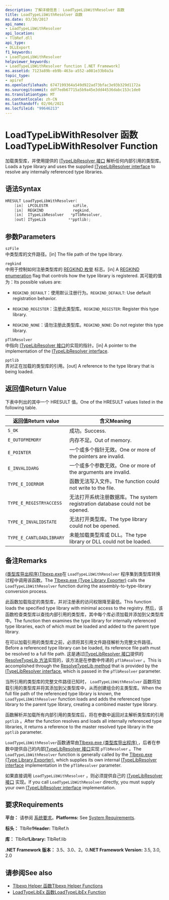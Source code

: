 ```yaml
---
description: 了解详细信息： LoadTypeLibWithResolver 函数
title: LoadTypeLibWithResolver 函数
ms.date: 03/30/2017
api_name:
- LoadTypeLibWithResolver
api_location:
- TlbRef.dll
api_type:
- DLLExport
f1_keywords:
- LoadTypeLibWithResolver
helpviewer_keywords:
- LoadTypeLibWithResolver function [.NET Framework]
ms.assetid: 7123a89b-eb9b-463a-a552-a081e33b0a3a
topic_type:
- apiref
ms.openlocfilehash: 6747199364a549d922ad73bfac3e93b329d1172a
ms.sourcegitcommit: ddf7edb67715a5b9a45e3dd44536dabc153c1de0
ms.translationtype: MT
ms.contentlocale: zh-CN
ms.lasthandoff: 02/06/2021
ms.locfileid: "99646213"
---
```

# <a name="loadtypelibwithresolver-function"></a><span data-ttu-id="28029-103">LoadTypeLibWithResolver 函数</span><span class="sxs-lookup"><span data-stu-id="28029-103">LoadTypeLibWithResolver Function</span></span>

<span data-ttu-id="28029-104">加载类型库，并使用提供的 [ITypeLibResolver 接口](itypelibresolver-interface.md) 解析任何内部引用的类型库。</span><span class="sxs-lookup"><span data-stu-id="28029-104">Loads a type library and uses the supplied [ITypeLibResolver interface](itypelibresolver-interface.md) to resolve any internally referenced type libraries.</span></span>  
  
## <a name="syntax"></a><span data-ttu-id="28029-105">语法</span><span class="sxs-lookup"><span data-stu-id="28029-105">Syntax</span></span>  
  
```cpp  
HRESULT LoadTypeLibWithResolver(  
    [in]  LPCOLESTR           szFile,  
    [in]  REGKIND             regkind,  
    [in]  ITypeLibResolver   *pTlbResolver,  
    [out] ITypeLib          **pptlib);  
```  
  
## <a name="parameters"></a><span data-ttu-id="28029-106">参数</span><span class="sxs-lookup"><span data-stu-id="28029-106">Parameters</span></span>  

 `szFile`  
 <span data-ttu-id="28029-107">中类型库的文件路径。</span><span class="sxs-lookup"><span data-stu-id="28029-107">[in] The file path of the type library.</span></span>  
  
 `regkind`  
 <span data-ttu-id="28029-108">中用于控制如何注册类型库的 [REGKIND 枚举](/windows/win32/api/oleauto/ne-oleauto-regkind) 标志。</span><span class="sxs-lookup"><span data-stu-id="28029-108">[in] A [REGKIND enumeration](/windows/win32/api/oleauto/ne-oleauto-regkind) flag that controls how the type library is registered.</span></span> <span data-ttu-id="28029-109">其可能的值为：</span><span class="sxs-lookup"><span data-stu-id="28029-109">Its possible values are:</span></span>  
  
- <span data-ttu-id="28029-110">`REGKIND_DEFAULT`：使用默认注册行为。</span><span class="sxs-lookup"><span data-stu-id="28029-110">`REGKIND_DEFAULT`: Use default registration behavior.</span></span>  
  
- <span data-ttu-id="28029-111">`REGKIND_REGISTER`：注册此类型库。</span><span class="sxs-lookup"><span data-stu-id="28029-111">`REGKIND_REGISTER`: Register this type library.</span></span>  
  
- <span data-ttu-id="28029-112">`REGKIND_NONE`：请勿注册此类型库。</span><span class="sxs-lookup"><span data-stu-id="28029-112">`REGKIND_NONE`: Do not register this type library.</span></span>  
  
 `pTlbResolver`  
 <span data-ttu-id="28029-113">中指向 [ITypeLibResolver 接口](itypelibresolver-interface.md)的实现的指针。</span><span class="sxs-lookup"><span data-stu-id="28029-113">[in] A pointer to the implementation of the [ITypeLibResolver interface](itypelibresolver-interface.md).</span></span>  
  
 `pptlib`  
 <span data-ttu-id="28029-114">弄对正在加载的类型库的引用。</span><span class="sxs-lookup"><span data-stu-id="28029-114">[out] A reference to the type library that is being loaded.</span></span>  
  
## <a name="return-value"></a><span data-ttu-id="28029-115">返回值</span><span class="sxs-lookup"><span data-stu-id="28029-115">Return Value</span></span>  

 <span data-ttu-id="28029-116">下表中列出的其中一个 HRESULT 值。</span><span class="sxs-lookup"><span data-stu-id="28029-116">One of the HRESULT values listed in the following table.</span></span>  
  
|<span data-ttu-id="28029-117">返回值</span><span class="sxs-lookup"><span data-stu-id="28029-117">Return value</span></span>|<span data-ttu-id="28029-118">含义</span><span class="sxs-lookup"><span data-stu-id="28029-118">Meaning</span></span>|  
|------------------|-------------|  
|`S_OK`|<span data-ttu-id="28029-119">成功。</span><span class="sxs-lookup"><span data-stu-id="28029-119">Success.</span></span>|  
|`E_OUTOFMEMORY`|<span data-ttu-id="28029-120">内存不足。</span><span class="sxs-lookup"><span data-stu-id="28029-120">Out of memory.</span></span>|  
|`E_POINTER`|<span data-ttu-id="28029-121">一个或多个指针无效。</span><span class="sxs-lookup"><span data-stu-id="28029-121">One or more of the pointers are invalid.</span></span>|  
|`E_INVALIDARG`|<span data-ttu-id="28029-122">一个或多个参数无效。</span><span class="sxs-lookup"><span data-stu-id="28029-122">One or more of the arguments are invalid.</span></span>|  
|`TYPE_E_IOERROR`|<span data-ttu-id="28029-123">函数无法写入文件。</span><span class="sxs-lookup"><span data-stu-id="28029-123">The function could not write to the file.</span></span>|  
|`TYPE_E_REGISTRYACCESS`|<span data-ttu-id="28029-124">无法打开系统注册数据库。</span><span class="sxs-lookup"><span data-stu-id="28029-124">The system registration database could not be opened.</span></span>|  
|`TYPE_E_INVALIDSTATE`|<span data-ttu-id="28029-125">无法打开类型库。</span><span class="sxs-lookup"><span data-stu-id="28029-125">The type library could not be opened.</span></span>|  
|`TYPE_E_CANTLOADLIBRARY`|<span data-ttu-id="28029-126">未能加载类型库或 DLL。</span><span class="sxs-lookup"><span data-stu-id="28029-126">The type library or DLL could not be loaded.</span></span>|  
  
## <a name="remarks"></a><span data-ttu-id="28029-127">备注</span><span class="sxs-lookup"><span data-stu-id="28029-127">Remarks</span></span>  

 <span data-ttu-id="28029-128">[ (类型库导出程序)Tlbexp.exe](../../tools/tlbexp-exe-type-library-exporter.md)在 `LoadTypeLibWithResolver` 程序集到类型库转换过程中调用该函数。</span><span class="sxs-lookup"><span data-stu-id="28029-128">The [Tlbexp.exe (Type Library Exporter)](../../tools/tlbexp-exe-type-library-exporter.md) calls the `LoadTypeLibWithResolver` function during the assembly-to-type-library conversion process.</span></span>  
  
 <span data-ttu-id="28029-129">此函数加载指定的类型库，并对注册表的访问权限降至最低。</span><span class="sxs-lookup"><span data-stu-id="28029-129">This function loads the specified type library with minimal access to the registry.</span></span> <span data-ttu-id="28029-130">然后，该函数检查类型库以查找内部引用的类型库，其中每个库必须加载并添加到父类型库中。</span><span class="sxs-lookup"><span data-stu-id="28029-130">The function then examines the type library for internally referenced type libraries, each of which must be loaded and added to the parent type library.</span></span>  
  
 <span data-ttu-id="28029-131">在可以加载引用的类型库之前，必须将其引用文件路径解析为完整文件路径。</span><span class="sxs-lookup"><span data-stu-id="28029-131">Before a referenced type library can be loaded, its reference file path must be resolved to a full file path.</span></span> <span data-ttu-id="28029-132">这是通过[ITypeLibResolver 接口](itypelibresolver-interface.md)提供的[ResolveTypeLib 方法](resolvetypelib-method.md)实现的，该方法是在参数中传递的 `pTlbResolver` 。</span><span class="sxs-lookup"><span data-stu-id="28029-132">This is accomplished through the [ResolveTypeLib method](resolvetypelib-method.md) that is provided by the [ITypeLibResolver interface](itypelibresolver-interface.md), which is passed in the `pTlbResolver` parameter.</span></span>  
  
 <span data-ttu-id="28029-133">当所引用的类型库的完整文件路径已知时， `LoadTypeLibWithResolver` 函数将加载引用的类型库并将其添加到父类型库中，从而创建组合的主类型库。</span><span class="sxs-lookup"><span data-stu-id="28029-133">When the full file path of the referenced type library is known, the `LoadTypeLibWithResolver` function loads and adds the referenced type library to the parent type library, creating a combined master type library.</span></span>  
  
 <span data-ttu-id="28029-134">函数解析并加载所有内部引用的类型库后，将在参数中返回对主解析类型库的引用 `pptlib` 。</span><span class="sxs-lookup"><span data-stu-id="28029-134">After the function resolves and loads all internally referenced type libraries, it returns a reference to the master resolved type library in the `pptlib` parameter.</span></span>  
  
 <span data-ttu-id="28029-135">`LoadTypeLibWithResolver`函数通常由[Tlbexp.exe (类型库导出程序) ](../../tools/tlbexp-exe-type-library-exporter.md)，后者在参数中提供自己的内部[ITypeLibResolver 接口](itypelibresolver-interface.md)实现 `pTlbResolver` 。</span><span class="sxs-lookup"><span data-stu-id="28029-135">The `LoadTypeLibWithResolver` function is generally called by the [Tlbexp.exe (Type Library Exporter)](../../tools/tlbexp-exe-type-library-exporter.md), which supplies its own internal [ITypeLibResolver interface](itypelibresolver-interface.md) implementation in the `pTlbResolver` parameter.</span></span>  
  
 <span data-ttu-id="28029-136">如果直接调用 `LoadTypeLibWithResolver` ，则必须提供自己的 [ITypeLibResolver 接口](itypelibresolver-interface.md) 实现。</span><span class="sxs-lookup"><span data-stu-id="28029-136">If you call `LoadTypeLibWithResolver` directly, you must supply your own [ITypeLibResolver interface](itypelibresolver-interface.md) implementation.</span></span>  
  
## <a name="requirements"></a><span data-ttu-id="28029-137">要求</span><span class="sxs-lookup"><span data-stu-id="28029-137">Requirements</span></span>  

 <span data-ttu-id="28029-138">**平台：** 请参阅 [系统要求](../../get-started/system-requirements.md)。</span><span class="sxs-lookup"><span data-stu-id="28029-138">**Platforms:** See [System Requirements](../../get-started/system-requirements.md).</span></span>  
  
 <span data-ttu-id="28029-139">**标头：** TlbRef</span><span class="sxs-lookup"><span data-stu-id="28029-139">**Header:** TlbRef.h</span></span>  
  
 <span data-ttu-id="28029-140">**库：** TlbRef</span><span class="sxs-lookup"><span data-stu-id="28029-140">**Library:** TlbRef.lib</span></span>  
  
 <span data-ttu-id="28029-141">**.NET Framework 版本：** 3.5、3.0、2。0</span><span class="sxs-lookup"><span data-stu-id="28029-141">**.NET Framework Version:** 3.5, 3.0, 2.0</span></span>  
  
## <a name="see-also"></a><span data-ttu-id="28029-142">请参阅</span><span class="sxs-lookup"><span data-stu-id="28029-142">See also</span></span>

- [<span data-ttu-id="28029-143">Tlbexp Helper 函数</span><span class="sxs-lookup"><span data-stu-id="28029-143">Tlbexp Helper Functions</span></span>](index.md)
- [<span data-ttu-id="28029-144">LoadTypeLibEx 函数</span><span class="sxs-lookup"><span data-stu-id="28029-144">LoadTypeLibEx Function</span></span>](/previous-versions/windows/desktop/api/oleauto/nf-oleauto-loadtypelibex)
